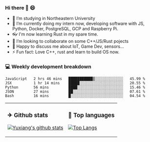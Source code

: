 ### Hi there 👋 😄

- 🔭 I’m studying in Northeastern University
- 🌱 I’m currently doing my intern now, developing software with JS, Python, Docker, PostgreSQL, GCP and Raspberry Pi.
- 👓 I'm now learning Rust in my spare time.
- 👯 I’m looking to collaborate on some C++/JS/Rust pojects
- 💬 Happy to discuss me about IoT, Game Dev, sensors...
- ⚡ Fun fact: Love C++, rust and learn to build OS now.



<table>
<tr>
<td valign="top" width="54%">

### ✈ Github stats

[![Yuxiang's github stats](https://github-readme-stats.vercel.app/api?username=Taowyoo&show_icons=true&line_height=21&show_icons=true&theme=tokyonight)](https://github.com/anuraghazra/github-readme-stats)

</td>

<td valign="top" width="46%">

### 📕 Top languages

[![Top Langs](https://github-readme-stats.vercel.app/api/top-langs/?username=Taowyoo&show_icons=true&layout=compact&theme=vue)](https://github.com/anuraghazra/github-readme-stats)

</td>
</tr>

### 💻 Weekly development breakdown

<!--START_SECTION:waka-->
```text
JavaScript   2 hrs 46 mins   ███████████▒░░░░░░░░░░░░░   45.99 % 
JSX          1 hr 14 mins    █████░░░░░░░░░░░░░░░░░░░░   20.55 % 
Python       56 mins         ████░░░░░░░░░░░░░░░░░░░░░   15.46 % 
JSON         27 mins         ██░░░░░░░░░░░░░░░░░░░░░░░   07.61 % 
Bash         16 mins         █░░░░░░░░░░░░░░░░░░░░░░░░   04.54 % 
```
<!--END_SECTION:waka-->
